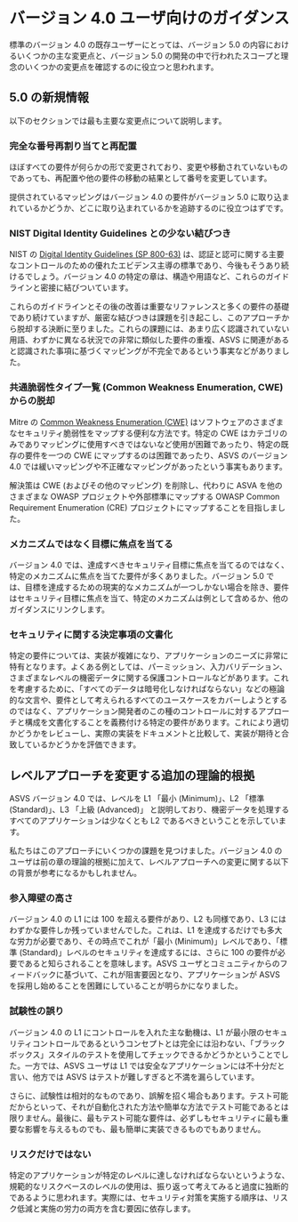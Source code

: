 # バージョン 4.0 ユーザ向けのガイダンス

標準のバージョン 4.0 の既存ユーザーにとっては、バージョン 5.0 の内容におけるいくつかの主な変更点と、バージョン 5.0 の開発の中で行われたスコープと理念のいくつかの変更点を確認するのに役立つと思われます。

## 5.0 の新規情報

以下のセクションでは最も主要な変更点について説明します。

### 完全な番号再割り当てと再配置

ほぼすべての要件が何らかの形で変更されており、変更や移動されていないものであっても、再配置や他の要件の移動の結果として番号を変更しています。

提供されているマッピングはバージョン 4.0 の要件がバージョン 5.0 に取り込まれているかどうか、どこに取り込まれているかを追跡するのに役立つはずです。

### NIST Digital Identity Guidelines との少ない結びつき

NIST の [Digital Identity Guidelines (SP 800-63)](https://pages.nist.gov/800-63-3/) は、認証と認可に関する主要なコントロールのための優れたエビデンス主導の標準であり、今後もそうあり続けるでしょう。バージョン 4.0 の特定の章は、構造や用語など、これらのガイドラインと密接に結びついています。

これらのガイドラインとその後の改善は重要なリファレンスと多くの要件の基礎であり続けていますが、厳密な結びつきは課題を引き起こし、このアプローチから脱却する決断に至りました。これらの課題には、あまり広く認識されていない用語、わずかに異なる状況での非常に類似した要件の重複、ASVS に関連があると認識された事項に基づくマッピングが不完全であるという事実などがありました。

### 共通脆弱性タイプ一覧 (Common Weakness Enumeration, CWE) からの脱却

Mitre の [Common Weakness Enumeration (CWE)](https://cwe.mitre.org/) はソフトウェアのさまざまなセキュリティ脆弱性をマップする便利な方法です。特定の CWE はカテゴリのみでありマッピングに使用すべきではないなど使用が困難であったり、特定の既存の要件を一つの CWE にマップするのは困難であったり、ASVS のバージョン 4.0 では緩いマッピングや不正確なマッピングがあったという事実もあります。

解決策は CWE (およびその他のマッピング) を削除し、代わりに ASVA を他のさまざまな OWASP プロジェクトや外部標準にマップする OWASP Common Requirement Enumeration (CRE) プロジェクトにマップすることを目指しました。

### メカニズムではなく目標に焦点を当てる

バージョン 4.0 では、達成すべきセキュリティ目標に焦点を当てるのではなく、特定のメカニズムに焦点を当てた要件が多くありました。バージョン 5.0 では、目標を達成するための現実的なメカニズムが一つしかない場合を除き、要件はセキュリティ目標に焦点を当て、特定のメカニズムは例として含めるか、他のガイダンスにリンクします。

### セキュリティに関する決定事項の文書化

特定の要件については、実装が複雑になり、アプリケーションのニーズに非常に特有となります。よくある例としては、パーミッション、入力バリデーション、さまざまなレベルの機密データに関する保護コントロールなどがあります。これを考慮するために、「すべてのデータは暗号化しなければならない」などの極論的な文言や、要件として考えられるすべてのユースケースをカバーしようとするのではなく、アプリケーション開発者のこの種のコントロールに対するアプローチと構成を文書化することを義務付ける特定の要件があります。これにより適切かどうかをレビューし、実際の実装をドキュメントと比較して、実装が期待と合致しているかどうかを評価できます。

<!--

### TODO: add more items

We set out to ensure that the ASVS 4.0 Level 1 is a comprehensive superset of PCI DSS 3.2.1 Sections 6.5, for application design, coding, testing, secure code reviews, and penetration tests. This necessitated covering buffer overflow and unsafe memory operations in V5, and unsafe memory-related compilation flags in V14, in addition to existing industry-leading application and web service verification requirements.

We have completed the shift of the ASVS from monolithic server-side-only controls, to providing security controls for all modern applications and APIs. In the days of functional programming, server-less API, mobile, cloud, containers, CI/CD and DevSecOps, federation and more, we cannot continue to ignore modern application architecture. Modern applications are designed very differently from those built when the original ASVS was released in 2009. The ASVS must always look far into the future so that we provide sound advice for our primary audience - developers. We have clarified or dropped any requirement that assumes that applications are executed on systems owned by a single organization.

Due to the size of the ASVS 4.0, as well as our desire to become the baseline ASVS for all other ASVS efforts, we have retired the mobile chapter, in favor of the Mobile Application Security Verification Standard (MASVS). We have also retired the Internet of Things appendix, in favor of the IoT Security Verification Standard (ISVS). We thank both the OWASP Mobile Team and OWASP IoT Project Team for their support of the ASVS, and look forward to working with them in the future to provide complementary standards.

Lastly, we have de-duped and retired less impactful controls. Over time, the ASVS started being a comprehensive set of controls, but not all controls equally contribute to producing secure software. This effort to eliminate low-impact items could go further. In a future edition of the ASVS, the Common Weakness Scoring System (CWSS) will help prioritize further those controls that are truly important and those that should be retired.

As of version 4.0, the ASVS will focus solely on being the leading web apps and service standard, covering traditional and modern application architecture, agile security practices and DevSecOps culture.
-->

## レベルアプローチを変更する追加の理論的根拠

ASVS バージョン 4.0 では、レベルを L1 「最小 (Minimum)」、L2 「標準 (Standard)」、L3 「上級 (Advanced)」 と説明しており、機密データを処理するすべてのアプリケーションは少なくとも L2 であるべきということを示しています。

私たちはこのアプローチにいくつかの課題を見つけました。バージョン 4.0 のユーザは前の章の理論的根拠に加えて、レベルアプローチへの変更に関する以下の背景が参考になるかもしれません。

### 参入障壁の高さ

バージョン 4.0 の L1 には 100 を超える要件があり、L2 も同様であり、L3 にはわずかな要件しか残っていませんでした。これは、L1 を達成するだけでも多大な労力が必要であり、その時点でこれが「最小 (Minimum)」レベルであり、「標準 (Standard)」レベルのセキュリティを達成するには、さらに 100 の要件が必要であると知らされることを意味します。ASVS ユーザとコミュニティからのフィードバックに基づいて、これが阻害要因となり、アプリケーションが ASVS を採用し始めることを困難にしていることが明らかになりました。

### 試験性の誤り

バージョン 4.0 の L1 にコントロールを入れた主な動機は、L1 が最小限のセキュリティコントロールであるというコンセプトとは完全には沿わない、「ブラックボックス」スタイルのテストを使用してチェックできるかどうかということでした。一方では、ASVS ユーザは L1 では安全なアプリケーションには不十分だと言い、他方では ASVS はテストが難しすぎると不満を漏らしています。

さらに、試験性は相対的なものであり、誤解を招く場合もあります。テスト可能だからといって、それが自動化された方法や簡単な方法でテスト可能であるとは限りません。最後に、最もテスト可能な要件は、必ずしもセキュリティに最も重要な影響を与えるものでも、最も簡単に実装できるものでもありません。

### リスクだけではない

特定のアプリケーションが特定のレベルに達しなければならないというような、規範的なリスクベースのレベルの使用は、振り返って考えてみると過度に独断的であるように思われます。実際には、セキュリティ対策を実施する順序は、リスク低減と実施の労力の両方を含む要因に依存します。
